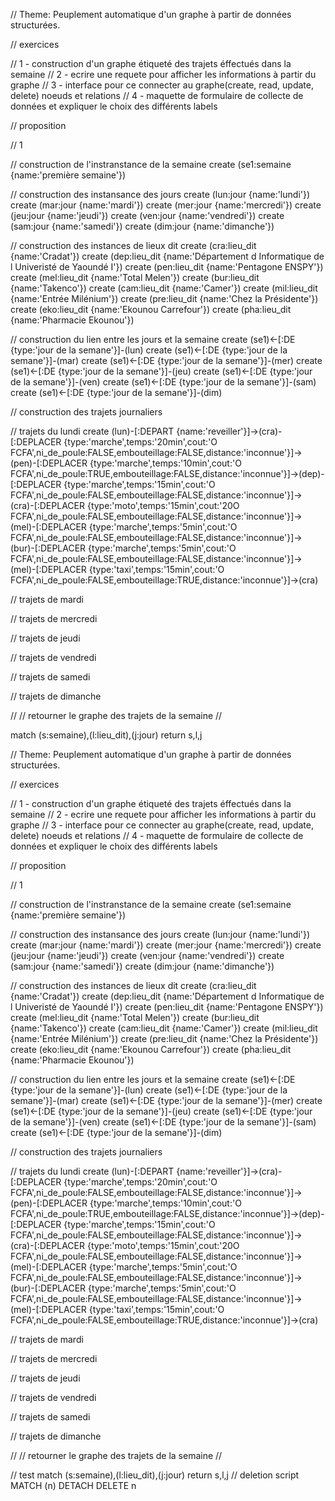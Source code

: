// Theme: Peuplement automatique d'un graphe à partir de données structurées.

// exercices

// 1 - construction d'un graphe étiqueté des trajets éffectués dans la semaine
// 2 - ecrire une requete pour afficher les informations à partir du graphe
// 3 - interface pour ce connecter au graphe(create, read, update, delete) noeuds et relations 
// 4 - maquette de formulaire de collecte de données et expliquer le choix des différents labels

// proposition

// 1

// construction de l'instranstance de la semaine
create (se1:semaine {name:'première semaine'})

// construction des instansance des jours
create (lun:jour {name:'lundi'})
create (mar:jour {name:'mardi'})
create (mer:jour {name:'mercredi'})
create (jeu:jour {name:'jeudi'})
create (ven:jour {name:'vendredi'})
create (sam:jour {name:'samedi'})
create (dim:jour {name:'dimanche'})

// construction des instances de lieux dit
create (cra:lieu_dit {name:'Cradat'})
create (dep:lieu_dit {name:'Département d Informatique de l Univeristé de Yaoundé I'})
create (pen:lieu_dit {name:'Pentagone ENSPY'})
create (mel:lieu_dit {name:'Total Melen'})
create (bur:lieu_dit {name:'Takenco'})
create (cam:lieu_dit {name:'Camer'})
create (mil:lieu_dit {name:'Entrée Milénium'})
create (pre:lieu_dit {name:'Chez la Présidente'})
create (eko:lieu_dit {name:'Ekounou Carrefour'})
create (pha:lieu_dit {name:'Pharmacie Ekounou'})

// construction du lien entre les jours et la semaine
create (se1)<-[:DE {type:'jour de la semane'}]-(lun)
create (se1)<-[:DE {type:'jour de la semane'}]-(mar)
create (se1)<-[:DE {type:'jour de la semane'}]-(mer)
create (se1)<-[:DE {type:'jour de la semane'}]-(jeu)
create (se1)<-[:DE {type:'jour de la semane'}]-(ven)
create (se1)<-[:DE {type:'jour de la semane'}]-(sam)
create (se1)<-[:DE {type:'jour de la semane'}]-(dim)

// construction des trajets journaliers

// trajets du lundi
create (lun)-[:DEPART {name:'reveiller'}]->(cra)-[:DEPLACER {type:'marche',temps:'20min',cout:'O FCFA',ni_de_poule:FALSE,embouteillage:FALSE,distance:'inconnue'}]->(pen)-[:DEPLACER {type:'marche',temps:'10min',cout:'O FCFA',ni_de_poule:TRUE,embouteillage:FALSE,distance:'inconnue'}]->(dep)-[:DEPLACER {type:'marche',temps:'15min',cout:'O FCFA',ni_de_poule:FALSE,embouteillage:FALSE,distance:'inconnue'}]->(cra)-[:DEPLACER {type:'moto',temps:'15min',cout:'20O FCFA',ni_de_poule:FALSE,embouteillage:FALSE,distance:'inconnue'}]->(mel)-[:DEPLACER {type:'marche',temps:'5min',cout:'O FCFA',ni_de_poule:FALSE,embouteillage:FALSE,distance:'inconnue'}]->(bur)-[:DEPLACER {type:'marche',temps:'5min',cout:'O FCFA',ni_de_poule:FALSE,embouteillage:FALSE,distance:'inconnue'}]->(mel)-[:DEPLACER {type:'taxi',temps:'15min',cout:'O FCFA',ni_de_poule:FALSE,embouteillage:TRUE,distance:'inconnue'}]->(cra)

// trajets de mardi


// trajets de mercredi


// trajets de jeudi


// trajets de vendredi


// trajets de samedi


// trajets de dimanche


// 
// retourner le graphe des trajets de la semaine
//

match (s:semaine),(l:lieu_dit),(j:jour) return s,l,j

// Theme: Peuplement automatique d'un graphe à partir de données structurées.

// exercices

// 1 - construction d'un graphe étiqueté des trajets éffectués dans la semaine
// 2 - ecrire une requete pour afficher les informations à partir du graphe
// 3 - interface pour ce connecter au graphe(create, read, update, delete) noeuds et relations
// 4 - maquette de formulaire de collecte de données et expliquer le choix des différents labels

// proposition

// 1

// construction de l'instranstance de la semaine
create (se1:semaine {name:'première semaine'})

// construction des instansance des jours
create (lun:jour {name:'lundi'})
create (mar:jour {name:'mardi'})
create (mer:jour {name:'mercredi'})
create (jeu:jour {name:'jeudi'})
create (ven:jour {name:'vendredi'})
create (sam:jour {name:'samedi'})
create (dim:jour {name:'dimanche'})

// construction des instances de lieux dit
create (cra:lieu_dit {name:'Cradat'})
create (dep:lieu_dit {name:'Département d Informatique de l Univeristé de Yaoundé I'})
create (pen:lieu_dit {name:'Pentagone ENSPY'})
create (mel:lieu_dit {name:'Total Melen'})
create (bur:lieu_dit {name:'Takenco'})
create (cam:lieu_dit {name:'Camer'})
create (mil:lieu_dit {name:'Entrée Milénium'})
create (pre:lieu_dit {name:'Chez la Présidente'})
create (eko:lieu_dit {name:'Ekounou Carrefour'})
create (pha:lieu_dit {name:'Pharmacie Ekounou'})

// construction du lien entre les jours et la semaine
create (se1)<-[:DE {type:'jour de la semane'}]-(lun)
create (se1)<-[:DE {type:'jour de la semane'}]-(mar)
create (se1)<-[:DE {type:'jour de la semane'}]-(mer)
create (se1)<-[:DE {type:'jour de la semane'}]-(jeu)
create (se1)<-[:DE {type:'jour de la semane'}]-(ven)
create (se1)<-[:DE {type:'jour de la semane'}]-(sam)
create (se1)<-[:DE {type:'jour de la semane'}]-(dim)

// construction des trajets journaliers

// trajets du lundi
create (lun)-[:DEPART {name:'reveiller'}]->(cra)-[:DEPLACER {type:'marche',temps:'20min',cout:'O FCFA',ni_de_poule:FALSE,embouteillage:FALSE,distance:'inconnue'}]->(pen)-[:DEPLACER {type:'marche',temps:'10min',cout:'O FCFA',ni_de_poule:TRUE,embouteillage:FALSE,distance:'inconnue'}]->(dep)-[:DEPLACER {type:'marche',temps:'15min',cout:'O FCFA',ni_de_poule:FALSE,embouteillage:FALSE,distance:'inconnue'}]->(cra)-[:DEPLACER {type:'moto',temps:'15min',cout:'20O FCFA',ni_de_poule:FALSE,embouteillage:FALSE,distance:'inconnue'}]->(mel)-[:DEPLACER {type:'marche',temps:'5min',cout:'O FCFA',ni_de_poule:FALSE,embouteillage:FALSE,distance:'inconnue'}]->(bur)-[:DEPLACER {type:'marche',temps:'5min',cout:'O FCFA',ni_de_poule:FALSE,embouteillage:FALSE,distance:'inconnue'}]->(mel)-[:DEPLACER {type:'taxi',temps:'15min',cout:'O FCFA',ni_de_poule:FALSE,embouteillage:TRUE,distance:'inconnue'}]->(cra)

// trajets de mardi

// trajets de mercredi

// trajets de jeudi

// trajets de vendredi

// trajets de samedi

// trajets de dimanche

//
// retourner le graphe des trajets de la semaine
//

// test
match (s:semaine),(l:lieu_dit),(j:jour) return s,l,j
// deletion script
MATCH (n) DETACH DELETE n
